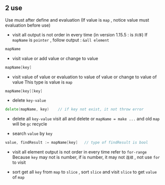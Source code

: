 ## 2 use
Use must after define and evaluation (If value is `map` , notice value must evaluation before use)

* visit all
output is not order in every time (in version 1.15.5 : is `升序`)
If `mapName` is `pointer` , follow output : `&all element` 
```go
mapName
```

* visit value   or add value   or change to value
```go
mapName[key]
```

* visit value of value or evaluation to value of value or change to value of value
This type is value is `map` 
```go
mapName[key][key]
```

* delete `key-value` 
```go
delete(mapName, key)	// if key not exist, it not throw error
```

* delete all `key-value` 
visit all and delete
or `mapName = make ...` and old `map` will be `gc` recycle


* search `value` by `key` 
```go
value, findResult := mapName[key]	// type of findResult is bool
```

* visit all element
output is not order in every time
refer to `for-range` 
Because `key` may not is number, if is number, it may not `连续` , not use `for` to visit

 
* sort
get all `key` from `map` to `slice` , sort `slice` and visit `slice` to get `value` of `map` 


